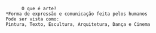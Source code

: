               O que é arte?
        *Forma de expressão e comunicação feita pelos humanos
        Pode ser vista como:
        Pintura, Texto, Escultura, Arquitetura, Dança e Cinema
